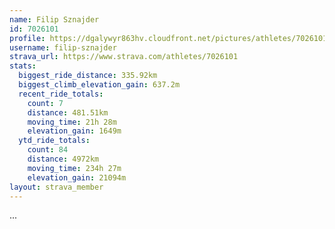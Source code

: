 ```yaml
---
name: Filip Sznajder
id: 7026101
profile: https://dgalywyr863hv.cloudfront.net/pictures/athletes/7026101/2123836/17/large.jpg
username: filip-sznajder
strava_url: https://www.strava.com/athletes/7026101
stats:
  biggest_ride_distance: 335.92km
  biggest_climb_elevation_gain: 637.2m
  recent_ride_totals:
    count: 7
    distance: 481.51km
    moving_time: 21h 28m
    elevation_gain: 1649m
  ytd_ride_totals:
    count: 84
    distance: 4972km
    moving_time: 234h 27m
    elevation_gain: 21094m
layout: strava_member
--- 
```

...
